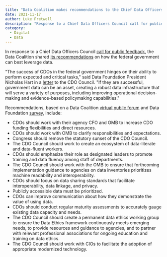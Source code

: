 ```yaml
---
title: "Data Coalition makes recommendations to the Chief Data Officers Council"
date: 2021-11-17
author: Luke Fretwell
description: "Response to a Chief Data Officers Council call for public feedback on how the federal government can best leverage data."
category:
  - Digital
  - Data
---
```


In response to a Chief Data Officers Council [call for public feedback](https://www.federalregister.gov/documents/2021/10/14/2021-22267/office-of-shared-solutions-and-performance-improvement-osspi-chief-data-officers-council-cdo-request), the Data Coalition shared [its recommendations](https://www.datacoalition.org/12-recommendations-for-the-chief-data-officers-council/) on how the federal government can best leverage data.

"The success of CDOs in the federal government hinges on their ability to perform expected and critical tasks," said Data Foundation President Nicholas Hart in a [letter](http://www.datacoalition.org/wp-content/uploads/2021/11/CDO-RFI-2.pdf) to the CDO Council. "If they are successful, government data can be an asset, creating a robust data infrastructure that will serve a variety of purposes, including improving operational decision-making and evidence-based policymaking capabilities."

Recommendations, based on a Data Coalition [virtual public forum](https://www.datacoalition.org/event/forum-cdo-mission-and-vision-2021/) and Data Foundation [survey](https://www.datafoundation.org/cdo-insights-report-2021), include:

* CDOs should work with their agency CFO and OMB to increase CDO funding flexibilities and direct resources.
* CDOs should work with OMB to clarify responsibilities and expectations.
* Congress should remove the statutory sunset of the CDO Council.
* The CDO Council should work to create an ecosystem of data-literate and data-fluent workers.
* CDOs should emphasize their role as designated leaders to promote training and data fluency among staff of departments.
* The CDO Council should work with the OMB to ensure that forthcoming implementation guidance to agencies on data inventories prioritizes machine readability and interoperability.
* CDOs should focus on data sharing standards that facilitate interoperability, data linkage, and privacy.
* Publicly accessible data must be prioritized.
* CDOs can improve communication about how they demonstrate the value of using data.
* CDOs should conduct regular maturity assessments to accurately gauge existing data capacity and needs.
* The CDO Council should create a permanent data ethics working group to ensure the Data Ethics framework continuously meets emerging needs, to provide resources and guidance to agencies, and to partner with relevant professional associations for ongoing education and training on data ethics.
* The CDO Council should work with CIOs to facilitate the adoption of appropriate modernized technology.
